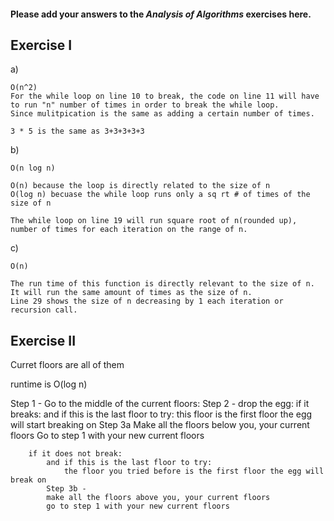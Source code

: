 #### Please add your answers to the ***Analysis of  Algorithms*** exercises here.

## Exercise I

a)

    O(n^2)
    For the while loop on line 10 to break, the code on line 11 will have to run "n" number of times in order to break the while loop.
    Since mulitpication is the same as adding a certain number of times.

    3 * 5 is the same as 3+3+3+3+3

b)

    O(n log n)

    O(n) because the loop is directly related to the size of n
    O(log n) becuase the while loop runs only a sq rt # of times of the size of n

    The while loop on line 19 will run square root of n(rounded up), number of times for each iteration on the range of n.


c)

    O(n)

    The run time of this function is directly relevant to the size of n. It will run the same amount of times as the size of n.
    Line 29 shows the size of n decreasing by 1 each iteration or recursion call.


## Exercise II
Curret floors are all of them

runtime is O(log n)

Step 1 - Go to the middle of the current floors:
    Step 2 - drop the egg:
        if it breaks:
            and if this is the last floor to try:
                this floor is the first floor the egg will start breaking on
            Step 3a 
            Make all the floors below you, your current floors
            Go to step 1 with your new current floors

        if it does not break:
            and if this is the last floor to try:
                the floor you tried before is the first floor the egg will break on
            Step 3b - 
            make all the floors above you, your current floors
            go to step 1 with your new current floors